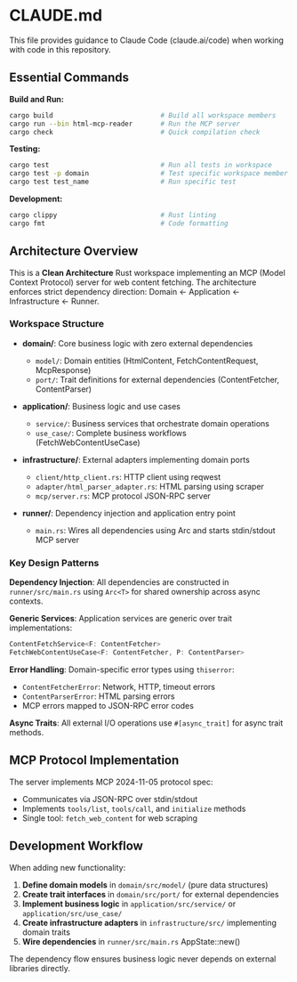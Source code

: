 # CLAUDE.md

This file provides guidance to Claude Code (claude.ai/code) when working with code in this repository.

## Essential Commands

**Build and Run:**
```bash
cargo build                           # Build all workspace members
cargo run --bin html-mcp-reader       # Run the MCP server
cargo check                           # Quick compilation check
```

**Testing:**
```bash
cargo test                            # Run all tests in workspace
cargo test -p domain                  # Test specific workspace member
cargo test test_name                  # Run specific test
```

**Development:**
```bash
cargo clippy                          # Rust linting
cargo fmt                             # Code formatting
```

## Architecture Overview

This is a **Clean Architecture** Rust workspace implementing an MCP (Model Context Protocol) server for web content fetching. The architecture enforces strict dependency direction: Domain ← Application ← Infrastructure ← Runner.

### Workspace Structure

- **domain/**: Core business logic with zero external dependencies
  - `model/`: Domain entities (HtmlContent, FetchContentRequest, McpResponse)
  - `port/`: Trait definitions for external dependencies (ContentFetcher, ContentParser)

- **application/**: Business logic and use cases
  - `service/`: Business services that orchestrate domain operations
  - `use_case/`: Complete business workflows (FetchWebContentUseCase)

- **infrastructure/**: External adapters implementing domain ports
  - `client/http_client.rs`: HTTP client using reqwest
  - `adapter/html_parser_adapter.rs`: HTML parsing using scraper
  - `mcp/server.rs`: MCP protocol JSON-RPC server

- **runner/**: Dependency injection and application entry point
  - `main.rs`: Wires all dependencies using Arc<T> and starts stdin/stdout MCP server

### Key Design Patterns

**Dependency Injection**: All dependencies are constructed in `runner/src/main.rs` using `Arc<T>` for shared ownership across async contexts.

**Generic Services**: Application services are generic over trait implementations:
```rust
ContentFetchService<F: ContentFetcher>
FetchWebContentUseCase<F: ContentFetcher, P: ContentParser>
```

**Error Handling**: Domain-specific error types using `thiserror`:
- `ContentFetcherError`: Network, HTTP, timeout errors
- `ContentParserError`: HTML parsing errors
- MCP errors mapped to JSON-RPC error codes

**Async Traits**: All external I/O operations use `#[async_trait]` for async trait methods.

## MCP Protocol Implementation

The server implements MCP 2024-11-05 protocol spec:
- Communicates via JSON-RPC over stdin/stdout
- Implements `tools/list`, `tools/call`, and `initialize` methods
- Single tool: `fetch_web_content` for web scraping

## Development Workflow

When adding new functionality:

1. **Define domain models** in `domain/src/model/` (pure data structures)
2. **Create trait interfaces** in `domain/src/port/` for external dependencies
3. **Implement business logic** in `application/src/service/` or `application/src/use_case/`
4. **Create infrastructure adapters** in `infrastructure/src/` implementing domain traits
5. **Wire dependencies** in `runner/src/main.rs` AppState::new()

The dependency flow ensures business logic never depends on external libraries directly.